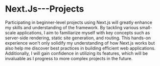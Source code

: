 # Next.Js---Projects
Participating in beginner-level projects using Next.js will greatly enhance my skills and understanding of the framework. By tackling various small-scale applications, I aim to familiarize myself with key concepts such as server-side rendering, static site generation, and routing. This hands-on experience won't only solidify my understanding of how Next.js works but also help me discover best practices in building efficient web applications. Additionally, I will gain confidence in utilizing its features, which will be invaluable as I progress to more complex projects in the future.
